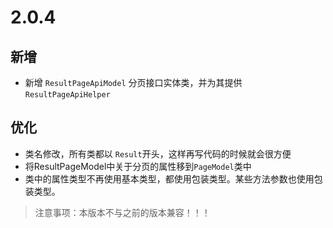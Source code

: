 # 2.0.4

## 新增

- 新增 `ResultPageApiModel` 分页接口实体类，并为其提供 `ResultPageApiHelper`

## 优化

- 类名修改，所有类都以 `Result`开头，这样再写代码的时候就会很方便
- 将ResultPageModel中关于分页的属性移到`PageModel`类中
- 类中的属性类型不再使用基本类型，都使用包装类型。某些方法参数也使用包装类型。

> 注意事项：本版本不与之前的版本兼容！！！